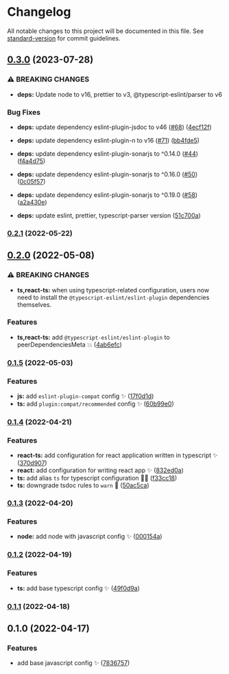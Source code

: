 # Changelog

All notable changes to this project will be documented in this file. See [standard-version](https://github.com/conventional-changelog/standard-version) for commit guidelines.

## [0.3.0](https://github.com/wang1212/eslint-config/compare/v0.2.1...v0.3.0) (2023-07-28)


### ⚠ BREAKING CHANGES

* **deps:** Update node to v16, prettier to v3, @typescript-eslint/parser to v6

### Bug Fixes

* **deps:** update dependency eslint-plugin-jsdoc to v46 ([#68](https://github.com/wang1212/eslint-config/issues/68)) ([4ecf12f](https://github.com/wang1212/eslint-config/commit/4ecf12f4e4c9ed91a51f412b309f9a8866054fe4))
* **deps:** update dependency eslint-plugin-n to v16 ([#71](https://github.com/wang1212/eslint-config/issues/71)) ([bb4fde5](https://github.com/wang1212/eslint-config/commit/bb4fde5502c07f839c59002cf0c5a4d9ccc39347))
* **deps:** update dependency eslint-plugin-sonarjs to ^0.14.0 ([#44](https://github.com/wang1212/eslint-config/issues/44)) ([f4a4d75](https://github.com/wang1212/eslint-config/commit/f4a4d75f237dec62c81da56819e89bc735f3b60e))
* **deps:** update dependency eslint-plugin-sonarjs to ^0.16.0 ([#50](https://github.com/wang1212/eslint-config/issues/50)) ([0c05f57](https://github.com/wang1212/eslint-config/commit/0c05f5710badfce0e2d1cc7ca011bf15bf48adbd))
* **deps:** update dependency eslint-plugin-sonarjs to ^0.19.0 ([#58](https://github.com/wang1212/eslint-config/issues/58)) ([a2a430e](https://github.com/wang1212/eslint-config/commit/a2a430e2d1bb09269e07d154a909a9259f102fa7))


* **deps:** update eslint, prettier, typescript-parser version ([51c700a](https://github.com/wang1212/eslint-config/commit/51c700a1abe185d111f2b49c97ec34229ec86c37))

### [0.2.1](https://github.com/wang1212/eslint-config/compare/v0.2.0...v0.2.1) (2022-05-22)

## [0.2.0](https://github.com/wang1212/eslint-config/compare/v0.1.5...v0.2.0) (2022-05-08)


### ⚠ BREAKING CHANGES

* **ts,react-ts:** when using typescript-related configuration, users now need to install the
`@typescript-eslint/eslint-plugin` dependencies themselves.

### Features

* **ts,react-ts:** add `@typescript-eslint/eslint-plugin` to peerDependenciesMeta :boom: ([4ab6efc](https://github.com/wang1212/eslint-config/commit/4ab6efc3f4db97c7142416d7798af338bb2670ab))

### [0.1.5](https://github.com/wang1212/eslint-config/compare/v0.1.4...v0.1.5) (2022-05-03)


### Features

* **js:** add `eslint-plugin-compat` config :sparkles: ([17f0d1d](https://github.com/wang1212/eslint-config/commit/17f0d1d89e43670c53dd28d5bc2ca764f7fece50))
* **ts:** add `plugin:compat/recommended` config :sparkles: ([60b99e0](https://github.com/wang1212/eslint-config/commit/60b99e08f22c08554c74e02cec5e80768c1c3768))

### [0.1.4](https://github.com/wang1212/eslint-config/compare/v0.1.3...v0.1.4) (2022-04-21)


### Features

* **react-ts:** add configuration for react application written in typescript :sparkles: ([370d907](https://github.com/wang1212/eslint-config/commit/370d907f892ee8087694620159ab2957b5cba550))
* **react:** add configuration for writing react app :sparkles: ([832ed0a](https://github.com/wang1212/eslint-config/commit/832ed0a5e99b9dfe4c4bf80af1ea62b08d7bc339))
* **ts:** add alias `ts` for typescript configuration :technologist: ([f33cc18](https://github.com/wang1212/eslint-config/commit/f33cc18726098aaae16a0e1dcf8bcabd3130e669))
* **ts:** downgrade tsdoc rules to `warn` :wrench: ([50ac5ca](https://github.com/wang1212/eslint-config/commit/50ac5cab4bd734845ef465df2f9f0b436ca3ae60))

### [0.1.3](https://github.com/wang1212/eslint-config/compare/v0.1.2...v0.1.3) (2022-04-20)

### Features

- **node:** add node with javascript config :sparkles: ([000154a](https://github.com/wang1212/eslint-config/commit/000154af9b3c00cb6feaa3243a0037a86195d35b))

### [0.1.2](https://github.com/wang1212/eslint-config/compare/v0.1.1...v0.1.2) (2022-04-19)

### Features

- **ts:** add base typescript config :sparkles: ([49f0d9a](https://github.com/wang1212/eslint-config/commit/49f0d9a7b1a0626489ad46e33a45dadd69eaad63))

### [0.1.1](https://github.com/wang1212/eslint-config/compare/v0.1.0...v0.1.1) (2022-04-18)

## 0.1.0 (2022-04-17)

### Features

- add base javascript config :sparkles: ([7836757](https://github.com/wang1212/eslint-config/commit/783675764e18f0ae2f8ad7970a6cb4ecfecc1ff4))
